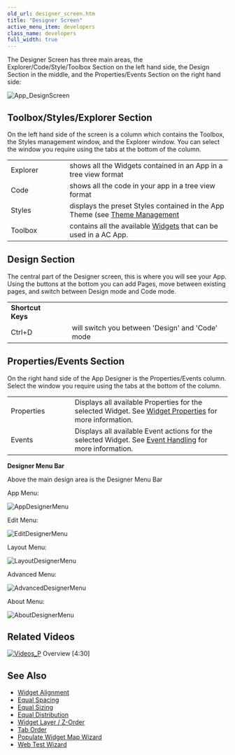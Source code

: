 ```yaml
---
old_url: designer_screen.htm
title: "Designer Screen"
active_menu_item: developers
class_name: developers
full_width: true
---
```



The Designer Screen has three main areas, the Explorer/Code/Style/Toolbox Section on the left hand side, the Design Section in the middle, and the Properties/Events Section on the right hand side:

![App\_DesignScreen](/img/docs/app_designscreen.zoom55.png)

## Toolbox/Styles/Explorer Section

On the left hand side of the screen is a column which contains the Toolbox, the Styles management window, and the Explorer window. You can select the window you require using the tabs at the bottom of the column.

<table>
<tr>
<td width="132">
Explorer

</td>
<td width="28">
</td>
<td width="720">
shows all the Widgets contained in an App in a tree view format

</td>
</tr>
<tr>
<td width="132">
Code

</td>
<td width="28">
</td>
<td width="720">
shows all the code in your app in a tree view format

</td>
</tr>
<tr>
<td width="132">
Styles

</td>
<td width="28">
</td>
<td width="720">
  displays the preset Styles contained in the App Theme (see <a href="/developers/documentation/product-guide/content-and-app-layout/introduction/themes-styles/themesmanage) for more information on Styles">Theme Management</a>

</td>
</tr>
<tr>
<td width="132">
Toolbox

</td>
<td width="28">
</td>
<td width="720">
  contains all the available <a href="/developers/documentation/product-guide/widget-properties-events/">Widgets</a> that can be used in a AC App.

</td>
</tr>
</table>

## Design Section

The central part of the Designer screen, this is where you will see your App. Using the buttons at the bottom you can add Pages, move between existing pages, and switch between Design mode and Code mode.

<table>
<tr>
<td width="132">
  <strong>Shortcut Keys</strong>

</td>
<td width="28">
</td>
<td width="720">
</td>
</tr>
<tr>
<td width="132">
Ctrl+D

</td>
<td width="28">
</td>
<td width="720">
will switch you between 'Design' and 'Code' mode

</td>
</tr>
</table>

## Properties/Events Section

On the right hand side of the App Designer is the Properties/Events column. Select the window you require using the tabs at the bottom of the column.

<table>
<tr>
<td width="136">
Properties

</td>
<td width="32">
</td>
<td width="712">
  Displays all available Properties for the selected Widget. See <a href="/developers/documentation/product-guide/widget-properties-events/">Widget Properties</a> for more information.

</td>
</tr>
<tr>
<td width="136">
Events

</td>
<td width="32">
</td>
<td width="712">
  Displays all available Event actions for the selected Widget. See <a href="/developers/documentation/product-guide/widget-properties-events/events/">Event Handling</a> for more information.

</td>
</tr>
</table>

**Designer Menu Bar**

Above the main design area is the Designer Menu Bar

App Menu:

![AppDesignerMenu](/img/docs/appdesignermenu.png)

Edit Menu:

![EditDesignerMenu](/img/docs/editdesignermenu.png)

Layout Menu:

![LayoutDesignerMenu](/img/docs/layoutdesignermenu.png)

Advanced Menu:

![AdvancedDesignerMenu](/img/docs/advanceddesignermenu.png)

About Menu:

![AboutDesignerMenu](/img/docs/aboutdesignermenu.png)

## Related Videos

[![Videos\_P](/img/docs/videos_p.png)](http://www.youtube.com/v/pHaov7DW4kM?autoplay=1&hd=1&fs=1&showsearch=0&rel=0&) Overview [4:30]

## See Also

 - [Widget Alignment](/developers/documentation/product-guide/content-and-app-layout/editing-and-laying-out-reference/widget-alignment-distribution)
 - [Equal Spacing](/developers/documentation/product-guide/content-and-app-layout/editing-and-laying-out-reference/equal-spacing)
 - [Equal Sizing](/developers/documentation/product-guide/content-and-app-layout/editing-and-laying-out-reference/equal-sizing)
 - [Equal Distribution](/developers/documentation/product-guide/content-and-app-layout/editing-and-laying-out-reference/equal-distribution)
 - [Widget Layer / Z-Order](/developers/documentation/product-guide/content-and-app-layout/editing-and-laying-out-reference/layer-z-order)
 - [Tab Order](/developers/documentation/product-guide/content-and-app-layout/editing-and-laying-out-reference/tab-order)
 - [Populate Widget Map Wizard](/developers/documentation/scripting-apis/client-api/widget-data-state-manipulation/populatewidget/populatewidget-wizard)
 - [Web Test Wizard](/developers/documentation/scripting-apis/client-api/soap-restful-ajax-calls/web-service-wizard)

